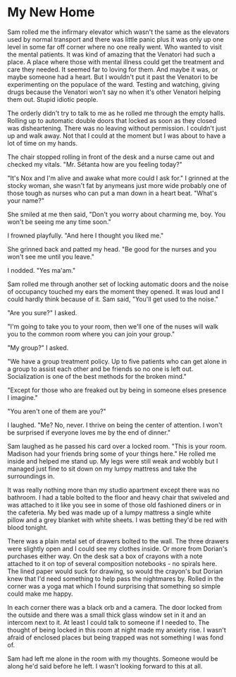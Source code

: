 # My New Home

Sam rolled me the infirmary elevator which wasn't the same as the elevators used by normal transport and there was little panic plus it was only up one level in some far off corner where no one really went.  Who wanted to visit the mental patients.  It was kind of amazing that the Venatori had such a place.  A place where those with mental illness could get the treatment and care they needed.  It seemed far to loving for them.  And maybe it was, or maybe someone had a heart.  But I wouldn't put it past the Venatori to be experimenting on the populace of the ward.  Testing and watching, giving drugs because the Venatori won't say no when it's other Venatori helping them out.  Stupid idiotic people.

The orderly didn't try to talk to me as he rolled me through the empty halls.  Rolling up to automatic double doors that locked as soon as they closed was disheartening.  There was no leaving without permission.  I couldn't just up and walk away.  Not that I could at the moment but I was about to have a lot of time on my hands.

The chair stopped rolling in front of the desk and a nurse came out and checked my vitals.  "Mr. Sétanta how are you feeling today?"

"It's Nox and I'm alive and awake what more could I ask for."  I grinned at the stocky woman, she wasn't fat by anymeans just more wide probably one of those tough as nurses who can put a man down in a heart beat.  "What's your name?"

She smiled at me then said, "Don't you worry about charming me, boy. You won't be seeing me any time soon."

I frowned playfully.  "And here I thought you liked me."

She grinned back and patted my head.  "Be good for the nurses and you won't see me until you leave."

I nodded. "Yes ma'am."

Sam rolled me through another set of locking automatic doors and the noise of occupancy touched my ears the moment they opened.  It was loud and I could hardly think because of it.  Sam said, "You'll get used to the noise."

"Are you sure?" I asked.

"I'm going to take you to your room, then we'll one of the nuses will walk you to the common room where you can join your group."

"My group?"  I asked.

"We have a group treatment policy.  Up to five patients who can get alone in a group to assist each other and be friends so no one is left out.  Socialization is one of the best methods for the broken mind."

"Except for those who are freaked out by being in someone elses presence I imagine."

"You aren't one of them are you?"

I laughed.  "Me?  No, never.  I thrive on being the center of attention.  I won't be surprised if everyone loves me by the end of dinner."

Sam laughed as he passed his card over a locked room.  "This is your room.  Madison had your friends bring some of your things here."  He rolled me inside and helped me stand up.  My legs were still weak and wobbly but I managed just fine to sit down on my lumpy mattress and take the surroundings in.

It was really nothing more than my studio apartment except there was no bathroom.  I had a table bolted to the floor and heavy chair that swiveled and was attached to it like you see in some of those old fashioned diners or in the cafeteria.  My bed was made up of a lumpy mattress a single white pillow and a grey blanket with white sheets.  I was betting they'd be red with blood tonight.

There was a plain metal set of drawers bolted to the wall.  The three drawers were slightly open and I could see my clothes inside.  Or more from Dorian's purchases either way.  On the desk sat a box of crayons with a note attached to it on top of several composition notebooks - no spirals here.  The lined paper would suck for drawing, so would the crayon's but Dorian knew that I'd need something to help pass the nightmares by.  Rolled in the corner was a yoga mat which I found surprising that something so simple could make me happy.

In each corner there was a black orb and a camera.  The door locked from the outside and there was a small thick glass window set in it and an intercom next to it.  At least I could talk to someone if I needed to.  The thought of being locked in this room at night made my anxiety rise.  I wasn't afraid of enclosed places but being trapped was not something I was fond of.

Sam had left me alone in the room with my thoughts.  Someone would be along he'd said before he left.  I wasn't looking forward to this at all.